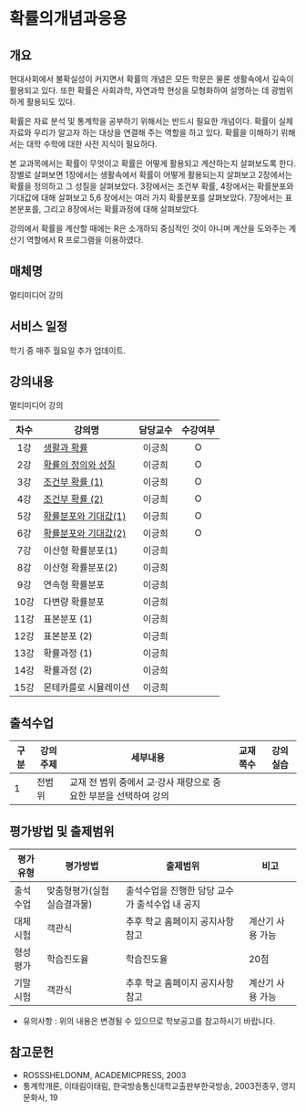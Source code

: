 # 확률의개념과응용

## 개요

 현대사회에서 불확실성이 커지면서 확률의 개념은 모든 학문은 물론 생활속에서 깊숙이 활용되고 있다. 
 또한 확률은 사회과학, 자연과학 현상을 모형화하여 설명하는 데 광범위하게 활용되도 있다.

 확률은 자료 분석 및 통계학을 공부하기 위해서는 반드시 필요한 개념이다. 확률이 실제 자료와 우리가 알고자 하는 대상을 연결해 주는 역할을 하고 있다. 확률을 이해하기 위해서는 대학 수학에 대한 사전 지식이 필요하다.

 본 교과목에서는 확률이 무엇이고 확률은 어떻게 활용되고 계산하는지 살펴보도록 한다. 장별로 살펴보면 1장에서는 생활속에서 확률이 어떻게 활용되는지 살펴보고 2장에서는 확률을 정의하고 그 성질을 살펴보았다. 3장에서는 조건부 확률, 4장에서는 확률분포와 기대값에 대해 살펴보고 5,6 장에서는 여러 가지 확률분포를 살펴보았다. 7장에서는 표본분포를, 그리고 8장에서는 확률과정에 대해 살펴보았다.

강의에서 확률을 계산할 때에는 R은 소개하되 중심적인 것이 아니며 계산을 도와주는 계산기 역할에서 R 프로그램을 이용하였다.

## 매체명
 멀티미디어 강의

## 서비스 일정
 학기 중 매주 월요일 추가 업데이트.

## 강의내용
 멀티미디어 강의

| 차수  | 강의명                                                        | 담당교수 | 수강여부 |
| :---: | ------------------------------------------------------------- | :------: | :------: |
|  1강  | [생활과 확률](./contents/01_생활과_확률.md)                   |  이긍희  |    O     |
|  2강  | [확률의 정의와 성질](./contents/02_확률의_정의와_성질.md)     |  이긍희  |    O     |
|  3강  | [조건부 확률 (1)](./contents/03_조건부_확률(1).md)            |  이긍희  |    O     |
|  4강  | [조건부 확률 (2)](./contents/04_조건부_확률(2).md)            |  이긍희  |    O     |
|  5강  | [확률분포와 기대값(1)](./contents/05_확률분포와_기대값(1).md) |  이긍희  |    O     |
|  6강  | [확률분포와 기대값(2)](./contents/06_확률분포와_기대값(2).md) |  이긍희  |    O     |
|  7강  | 이산형 확률분포(1)                                            |  이긍희  |          |
|  8강  | 이산형 확률분포(2)                                            |  이긍희  |          |
|  9강  | 연속형 확률분포                                               |  이긍희  |          |
| 10강  | 다변량 확률분포                                               |  이긍희  |          |
| 11강  | 표본분포 (1)                                                  |  이긍희  |          |
| 12강  | 표본분포 (2)                                                  |  이긍희  |          |
| 13강  | 확률과정 (1)                                                  |  이긍희  |          |
| 14강  | 확률과정 (2)                                                  |  이긍희  |          |
| 15강  | 몬테카를로 시뮬레이션                                         |  이긍희  |          |

## 출석수업
| 구분 | 강의주제 | 세부내용                                                         | 교재쪽수 | 강의실습 |
| ---- | -------- | ---------------------------------------------------------------- | -------- | -------- |
| 1    | 전범위   | 교재 전 범위 중에서 교·강사 재량으로 중요한 부분을 선택하여 강의 |          |

## 평가방법 및 출제범위

| 평가유형 | 평가방법                   | 출제범위                                       | 비고             |
| -------- | -------------------------- | ---------------------------------------------- | ---------------- |
| 출석수업 | 맞춤형평가(실험실습결과물) | 출석수업을 진행한 담당 교수가 출석수업 내 공지 |                  |
| 대체시험 | 객관식                     | 추후 학교 홈페이지 공지사항 참고               | 계산기 사용 가능 |
| 형성평가 | 학습진도율                 | 학습진도율                                     | 20점             |
| 기말시험 | 객관식                     | 추후 학교 홈페이지 공지사항 참고               | 계산기 사용 가능 |

- 유의사항 : 위의 내용은 변경될 수 있으므로 학보공고를 참고하시기 바랍니다.


## 참고문헌
- ROSSSHELDONM, ACADEMICPRESS, 2003
- 통계학개론, 이태림이태림, 한국방송통신대학교출판부한국방송, 2003전종우, 영지문화사, 19
